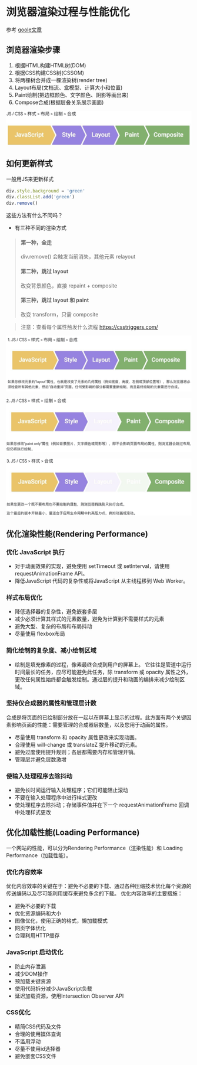 # 浏览器渲染过程与性能优化
参考 [goole文章](https://developers.google.com/web/fundamentals/performance/rendering/optimize-javascript-execution)
## 浏览器渲染步骤
1. 根据HTML构建HTML树(DOM)
2. 根据CSS构建CSS树(CSSOM)
3. 将两棵树合并成一棵渲染树(render tree)
4. Layout布局(文档流、盒模型、计算大小和位置)
5. Paint绘制(把边框颜色、文字颜色、阴影等画出来)
6. Compose合成(根据层叠关系展示画面)

![image](https://github.com/Bum-Ble/Notes/blob/main/images/css001.png)

## 如何更新样式
一般用JS来更新样式
```js script
div.style.background = 'green'
div.classList.add('green')
div.remove()
```
这些方法有什么不同吗？
* 有三种不同的渲染方式
> #### 第一种，全走
> div.remove() 会触发当前消失，其他元素 relayout
> #### 第二种，跳过 layout
> 改变背景颜色，直接 repaint + composite
> #### 第三种，跳过 layout 和 paint
> 改变 transform，只需 composite

> 注意：查看每个属性触发什么流程 <https://csstriggers.com/>

 ![image](https://github.com/Bum-Ble/Notes/blob/main/images/css01.png)

![image](https://github.com/Bum-Ble/Notes/blob/main/images/css02.png)

![image](https://github.com/Bum-Ble/Notes/blob/main/images/css03.png)

## 优化渲染性能(Rendering Performance)
  ### 优化 JavaScript 执行
  * 对于动画效果的实现，避免使用 setTimeout 或 setInterval，请使用 requestAnimationFrame API。
  * 降低JavaScript 代码的复杂性或将JavaScript 从主线程移到 Web Worker。
  ### 样式布局优化
  * 降低选择器的复杂性，避免嵌套多层
  * 减少必须计算其样式的元素数量，避免为计算到不需要样式的元素
  * 避免大型、复杂的布局和布局抖动
  * 尽量使用 flexbox布局
  ### 简化绘制的复杂度、减小绘制区域
  * 绘制是填充像素的过程，像素最终合成到用户的屏幕上。 它往往是管道中运行时间最长的任务，应尽可能避免此任务，除 transform 或 opacity 属性之外，更改任何属性始终都会触发绘制。通过层的提升和动画的编排来减少绘制区域。
  ### 坚持仅合成器的属性和管理层计数
  合成是将页面的已绘制部分放在一起以在屏幕上显示的过程。此方面有两个关键因素影响页面的性能：需要管理的合成器层数量，以及您用于动画的属性。
  * 尽量使用 transform 和 opacity 属性更改来实现动画。
  * 合理使用 will-change 或 translateZ 提升移动的元素。
  * 避免过度使用提升规则；各层都需要内存和管理开销。
  * 管理层并避免层数激增
  ### 使输入处理程序去除抖动
  * 避免长时间运行输入处理程序；它们可能阻止滚动
  * 不要在输入处理程序中进行样式更改
  * 使处理程序去除抖动；存储事件值并在下一个 requestAnimationFrame 回调中处理样式更改

## 优化加载性能(Loading Performance)
一个网站的性能，可以分为Rendering Performance（渲染性能）和 Loading Performance（加载性能）。
### 优化内容效率
优化内容效率的关键在于：避免不必要的下载、通过各种压缩技术优化每个资源的传送编码以及尽可能利用缓存来避免多余的下载。 优化内容效率的主要措施：
* 避免不必要的下载
* 优化资源编码和大小
* 图像优化，使用正确的格式，懒加载模式
* 网页字体优化
* 合理利用HTTP缓存
### JavaScript 启动优化
* 防止内存泄漏
* 减少DOM操作
* 预加载关键资源
* 使用代码拆分减少JavaScript负载
* 延迟加载资源，使用Intersection Observer API
### CSS优化
* 精简CSS代码及文件
* 合理的使用媒体查询
* 不滥用浮动
* 尽量不使用id选择器
* 避免嵌套CSS文件

